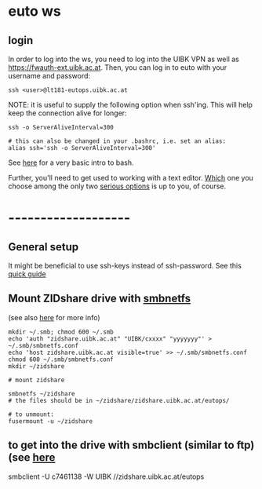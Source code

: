 # euto ws 

## login  

In order to log into the ws, you need to log into the UIBK VPN as well as https://fwauth-ext.uibk.ac.at. Then, you can log in to euto with your username and password:  

```
ssh <user>@lt181-eutops.uibk.ac.at
```

NOTE: it is useful to supply the following option when ssh'ing. This will help keep the connection alive for longer:

```
ssh -o ServerAliveInterval=300

# this can also be changed in your .bashrc, i.e. set an alias:
alias ssh='ssh -o ServerAliveInterval=300'  

``` 

See [here](https://git.uibk.ac.at/c7701188/meg_tutorials/-/tree/master/bash) for a very basic intro to bash. 

Further, you'll need to get used to working with a text editor. [Which](http://www.geekherocomic.com/comics-highres/2009-02-02-emacs-vs-vim.png) one you choose among the only two [serious options](https://linuxhint.com/vim_vs_emacs/) is up to you, of course.  


# -------------------

## General setup  

It might be beneficial to use ssh-keys instead of ssh-password. See this [quick guide](https://www.linuxbabe.com/linux-server/setup-passwordless-ssh-login) 



## Mount ZIDshare drive with [smbnetfs](https://manpages.ubuntu.com/manpages/trusty/man1/smbnetfs.1.html)  
(see also [here](https://www.uibk.ac.at/zid/anleitungen/laufwerkszugriff/netzlaufwerkverbindung-linux.html) for more info)  

```
mkdir ~/.smb; chmod 600 ~/.smb
echo 'auth "zidshare.uibk.ac.at" "UIBK/cxxxx" "yyyyyyy"' > ~/.smb/smbnetfs.conf
echo 'host zidshare.uibk.ac.at visible=true' >> ~/.smb/smbnetfs.conf
chmod 600 ~/.smb/smbnetfs.conf
mkdir ~/zidshare

# mount zidshare  

smbnetfs ~/zidshare
# the files should be in ~/zidshare/zidshare.uibk.ac.at/eutops/

# to unmount:
fusermount -u ~/zidshare 
```

## to get into the drive with smbclient (similar to ftp) (see [here](https://www.samba.org/samba/docs/current/man-html/smbclient.1.html)   
smbclient -U c7461138 -W UIBK //zidshare.uibk.ac.at/eutops





